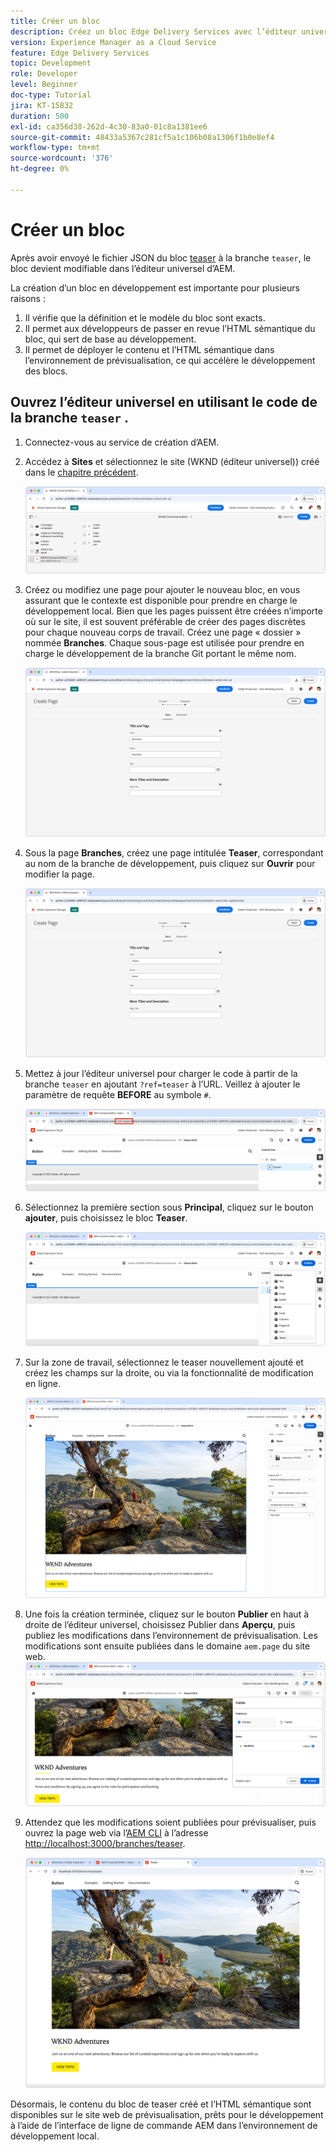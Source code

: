 ```yaml
---
title: Créer un bloc
description: Créez un bloc Edge Delivery Services avec l’éditeur universel.
version: Experience Manager as a Cloud Service
feature: Edge Delivery Services
topic: Development
role: Developer
level: Beginner
doc-type: Tutorial
jira: KT-15832
duration: 500
exl-id: ca356d38-262d-4c30-83a0-01c8a1381ee6
source-git-commit: 48433a5367c281cf5a1c106b08a1306f1b0e8ef4
workflow-type: tm+mt
source-wordcount: '376'
ht-degree: 0%

---
```


# Créer un bloc

Après avoir envoyé le fichier JSON du bloc [teaser](./5-new-block.md) à la branche `teaser`, le bloc devient modifiable dans l’éditeur universel d’AEM.

La création d’un bloc en développement est importante pour plusieurs raisons :

1. Il vérifie que la définition et le modèle du bloc sont exacts.
1. Il permet aux développeurs de passer en revue l’HTML sémantique du bloc, qui sert de base au développement.
1. Il permet de déployer le contenu et l’HTML sémantique dans l’environnement de prévisualisation, ce qui accélère le développement des blocs.

## Ouvrez l’éditeur universel en utilisant le code de la branche `teaser` .

1. Connectez-vous au service de création d’AEM.
2. Accédez à **Sites** et sélectionnez le site (WKND (éditeur universel)) créé dans le [chapitre précédent](./2-new-aem-site.md).

   ![AEM Sites](./assets/6-author-block/open-new-site.png)

3. Créez ou modifiez une page pour ajouter le nouveau bloc, en vous assurant que le contexte est disponible pour prendre en charge le développement local. Bien que les pages puissent être créées n’importe où sur le site, il est souvent préférable de créer des pages discrètes pour chaque nouveau corps de travail. Créez une page « dossier » nommée **Branches**. Chaque sous-page est utilisée pour prendre en charge le développement de la branche Git portant le même nom.

   ![AEM Sites - Page Créer des branches](./assets/6-author-block/branches-page-3.png)

4. Sous la page **Branches**, créez une page intitulée **Teaser**, correspondant au nom de la branche de développement, puis cliquez sur **Ouvrir** pour modifier la page.

   ![AEM Sites - Créer une page de teaser](./assets/6-author-block/teaser-page-3.png)

5. Mettez à jour l’éditeur universel pour charger le code à partir de la branche `teaser` en ajoutant `?ref=teaser` à l’URL. Veillez à ajouter le paramètre de requête **BEFORE** au symbole `#`.

   ![Éditeur universel - Sélectionnez la branche de teaser](./assets/6-author-block/select-branch.png)

6. Sélectionnez la première section sous **Principal**, cliquez sur le bouton **ajouter**, puis choisissez le bloc **Teaser**.

   ![Éditeur universel - Ajouter un bloc](./assets/6-author-block/add-teaser-2.png)

7. Sur la zone de travail, sélectionnez le teaser nouvellement ajouté et créez les champs sur la droite, ou via la fonctionnalité de modification en ligne.

   ![Éditeur universel - Bloc Auteur](./assets/6-author-block/author-block.png)

8. Une fois la création terminée, cliquez sur le bouton **Publier** en haut à droite de l’éditeur universel, choisissez Publier dans **Aperçu**, puis publiez les modifications dans l’environnement de prévisualisation. Les modifications sont ensuite publiées dans le domaine `aem.page` du site web.
   ![AEM Sites - Publier ou prévisualiser](./assets/6-author-block/publish-to-preview.png)

9. Attendez que les modifications soient publiées pour prévisualiser, puis ouvrez la page web via l’[AEM CLI](./3-local-development-environment.md#install-the-aem-cli) à l’adresse [http://localhost:3000/branches/teaser](http://localhost:3000/branches/teaser).

   ![Site local - Actualiser](./assets/6-author-block/preview.png)

Désormais, le contenu du bloc de teaser créé et l’HTML sémantique sont disponibles sur le site web de prévisualisation, prêts pour le développement à l’aide de l’interface de ligne de commande AEM dans l’environnement de développement local.
